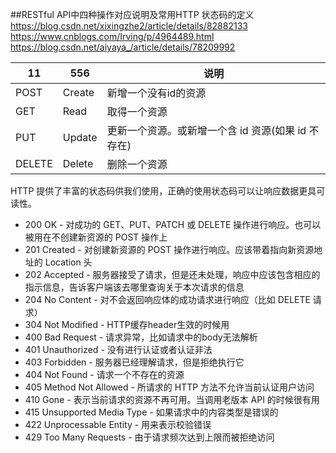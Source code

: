 ##RESTful API中四种操作对应说明及常用HTTP 状态码的定义
https://blog.csdn.net/xixingzhe2/article/details/82882133
https://www.cnblogs.com/Irving/p/4964489.html
https://blog.csdn.net/aiyaya_/article/details/78209992

11|556|说明
-----|------|-------------
POST|Create|新增一个没有id的资源
GET|Read|取得一个资源
PUT|Update|更新一个资源。或新增一个含 id 资源(如果 id 不存在)
DELETE|Delete|删除一个资源

HTTP 提供了丰富的状态码供我们使用，正确的使用状态码可以让响应数据更具可读性。

- 200 OK - 对成功的 GET、PUT、PATCH 或 DELETE 操作进行响应。也可以被用在不创建新资源的 POST 操作上
- 201 Created - 对创建新资源的 POST 操作进行响应。应该带着指向新资源地址的 Location 头
- 202 Accepted - 服务器接受了请求，但是还未处理，响应中应该包含相应的指示信息，告诉客户端该去哪里查询关于本次请求的信息
- 204 No Content - 对不会返回响应体的成功请求进行响应（比如 DELETE 请求）
- 304 Not Modified - HTTP缓存header生效的时候用
- 400 Bad Request - 请求异常，比如请求中的body无法解析
- 401 Unauthorized - 没有进行认证或者认证非法
- 403 Forbidden - 服务器已经理解请求，但是拒绝执行它
- 404 Not Found - 请求一个不存在的资源
- 405 Method Not Allowed - 所请求的 HTTP 方法不允许当前认证用户访问
- 410 Gone - 表示当前请求的资源不再可用。当调用老版本 API 的时候很有用
- 415 Unsupported Media Type - 如果请求中的内容类型是错误的
- 422 Unprocessable Entity - 用来表示校验错误
- 429 Too Many Requests - 由于请求频次达到上限而被拒绝访问

